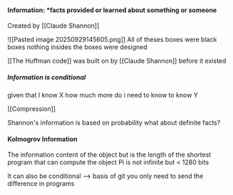  #### Information: *facts provided or learned about something or someone

Created by [[Claude Shannon]]

![[Pasted image 20250929145605.png]]
All of theses boxes were black boxes nothing insides the boxes were designed

 [[The Huffman code]] was built on by [[Claude Shannon]] before it existed
 
##### Information is conditional 
given that I know X how much more do i need to know to know Y

[[Compression]]

Shannon's information is based on probability
what about definite facts?

#### Kolmogrov Information
The information content of the object but is the length of the shortest program that can compute the object
Pi is not infinite but < 1280 bits

It can also be conditional --> basis of git you only need to send the difference in programs
